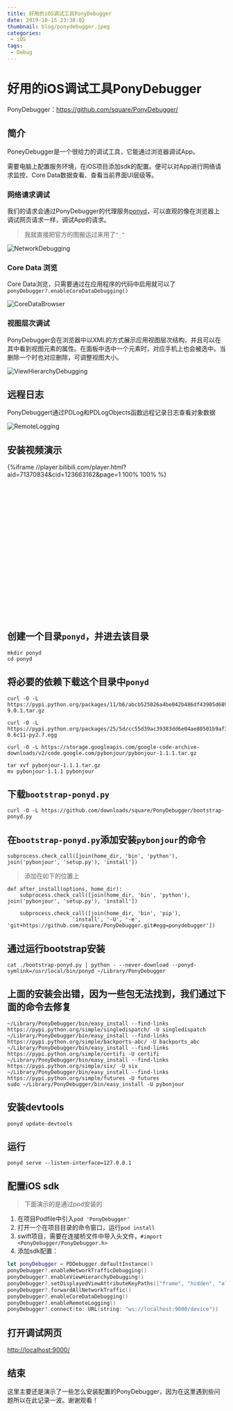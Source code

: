 ```yaml
---
title: 好用的iOS调试工具PonyDebugger
date: 2019-10-15 23:38:02
thumbnail: blog/ponydebugger.jpeg
categories:
 - iOS
tags:
 - Debug
---
```


# 好用的iOS调试工具PonyDebugger

PonyDebugger：<https://github.com/square/PonyDebugger/>

## 简介

PoneyDebugger是一个很给力的调试工具，它能通过浏览器调试App。

需要电脑上配置服务环境，在iOS项目添加sdk的配置。便可以对App进行网络请求监控、Core Data数据查看、查看当前界面UI层级等。

### 网络请求调试

我们的请求会通过PonyDebugger的代理服务[ponyd](https://github.com/square/PonyDebugger/tree/master/ponyd)，可以直观的像在浏览器上调试网页请求一样，调试App的请求。

> 我就直接把官方的图搬运过来用了`^_^`

![NetworkDebugging](https://xujiaji.oss-cn-beijing.aliyuncs.com/blog/poneydebugger/NetworkDebugging.png)

### Core Data 浏览

Core Data浏览，只需要通过在应用程序的代码中启用就可以了`ponyDebugger?.enableCoreDataDebugging()`

![CoreDataBrowser](https://xujiaji.oss-cn-beijing.aliyuncs.com/blog/poneydebugger/CoreDataBrowser.png)

### 视图层次调试

PonyDebugger会在浏览器中以XML的方式展示应用视图层次结构，并且可以在其中看到视图元素的属性。在面板中选中一个元素时，对应手机上也会被选中。当删除一个时也对应删除，可调整视图大小。

![ViewHierarchyDebugging](https://xujiaji.oss-cn-beijing.aliyuncs.com/blog/poneydebugger/ViewHierarchyDebugging.png)

## 远程日志

PonyDebuggert通过PDLog和PDLogObjects函数远程记录日志查看对象数据

![RemoteLogging](https://xujiaji.oss-cn-beijing.aliyuncs.com/blog/poneydebugger/RemoteLogging.png)



## 安装视频演示

<div style="width: 100%; display: inline-block; position: relative; padding-top: 70%; display: block; content: '';">
    <div style="position: absolute; top: 0; bottom: 0; right: 0; left: 0;">
    {%iframe //player.bilibili.com/player.html?aid=71370834&cid=123663162&page=1 100% 100% %}
    </div>
</div>

## 创建一个目录`ponyd`，并进去该目录

``` shell
mkdir ponyd
cd ponyd
```

## 将必要的依赖下载这个目录中`ponyd`

``` shell
curl -O -L https://pypi.python.org/packages/11/b6/abcb525026a4be042b486df43905d6893fb04f05aac21c32c638e939e447/pip-9.0.1.tar.gz

curl -O -L https://pypi.python.org/packages/25/5d/cc55d39ac39383dd6e04ae80501b9af3cc455be64740ad68a4e12ec81b00/setuptools-0.6c11-py2.7.egg

curl -O -L https://storage.googleapis.com/google-code-archive-downloads/v2/code.google.com/pybonjour/pybonjour-1.1.1.tar.gz

tar xvf pybonjour-1.1.1.tar.gz
mv pybonjour-1.1.1 pybonjour
```

## 下载`bootstrap-ponyd.py`

``` shell
curl -O -L https://github.com/downloads/square/PonyDebugger/bootstrap-ponyd.py
```

## 在`bootstrap-ponyd.py`添加安装`pybonjour`的命令

``` shell
subprocess.check_call([join(home_dir, 'bin', 'python'),  join('pybonjour', 'setup.py'), 'install'])
```

> 添加在如下的位置上

``` shell
def after_install(options, home_dir):
    subprocess.check_call([join(home_dir, 'bin', 'python'),  join('pybonjour', 'setup.py'), 'install'])

    subprocess.check_call([join(home_dir, 'bin', 'pip'),
                     'install', '-U', '-e', 'git+https://github.com/square/PonyDebugger.git#egg=ponydebugger'])
```

## 通过运行bootstrap安装

``` shell
cat ./bootstrap-ponyd.py | python - --never-download --ponyd-symlink=/usr/local/bin/ponyd ~/Library/PonyDebugger
```

## 上面的安装会出错，因为一些包无法找到，我们通过下面的命令去修复

``` shell
~/Library/PonyDebugger/bin/easy_install --find-links https://pypi.python.org/simple/singledispatch/ -U singledispatch
~/Library/PonyDebugger/bin/easy_install --find-links https://pypi.python.org/simple/backports-abc/ -U backports_abc
~/Library/PonyDebugger/bin/easy_install --find-links https://pypi.python.org/simple/certifi -U certifi
~/Library/PonyDebugger/bin/easy_install --find-links https://pypi.python.org/simple/six/ -U six
~/Library/PonyDebugger/bin/easy_install --find-links https://pypi.python.org/simple/futures -U futures
sudo ~/Library/PonyDebugger/bin/easy_install -U pybonjour
```

## 安装devtools

``` shell
ponyd update-devtools
```

## 运行

``` shell
ponyd serve --listen-interface=127.0.0.1
```

## 配置iOS sdk

> 下面演示的是通过pod安装的

1. 在项目Podfile中引入`pod 'PonyDebugger'`
2. 打开一个在项目目录的命令窗口，运行`pod install`
3. swift项目，需要在连接桥文件中导入头文件，`#import <PonyDebugger/PonyDebugger.h>`
4. 添加sdk配置：
``` swift
let ponyDebugger = PDDebugger.defaultInstance()
ponyDebugger?.enableNetworkTrafficDebugging()
ponyDebugger?.enableViewHierarchyDebugging()
ponyDebugger?.setDisplayedViewAttributeKeyPaths(["frame", "hidden", "alpha"])
ponyDebugger?.forwardAllNetworkTraffic()
ponyDebugger?.enableCoreDataDebugging()
ponyDebugger?.enableRemoteLogging()
ponyDebugger?.connect(to: URL(string: "ws://localhost:9000/device"))
```

## 打开调试网页

<http://localhost:9000/>

## 结束

这里主要还是演示了一些怎么安装配置的PonyDebugger，因为在这里遇到些问题所以在此记录一波。谢谢观看！
